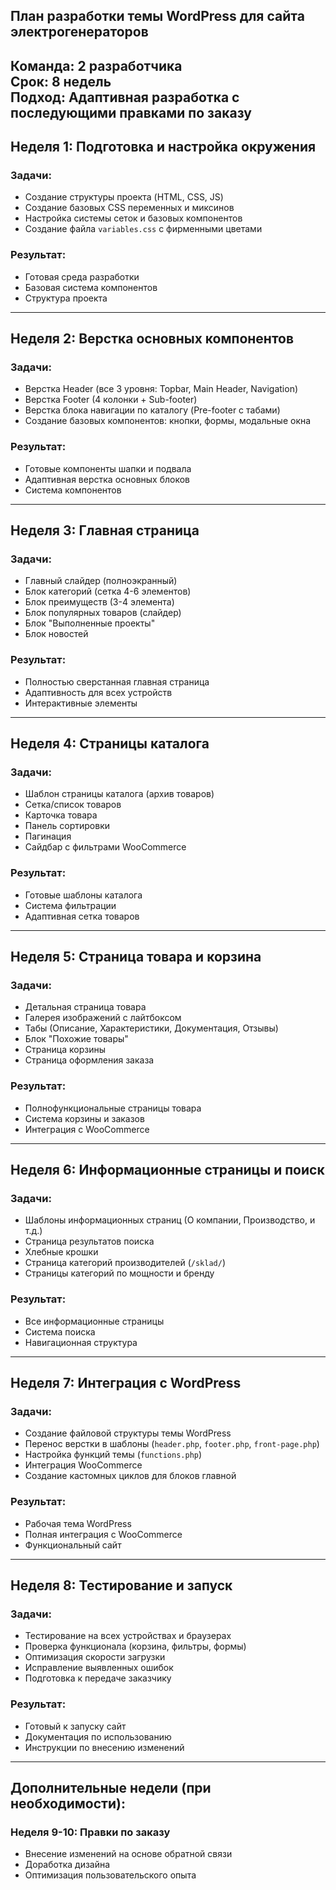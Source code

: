 ## План разработки темы WordPress для сайта электрогенераторов
**Команда:** 2 разработчика  
**Срок:** 8 недель  
**Подход:** Адаптивная разработка с последующими правками по заказу
---
## **Неделя 1: Подготовка и настройка окружения**
### Задачи:
- Создание структуры проекта (HTML, CSS, JS)
- Создание базовых CSS переменных и миксинов
- Настройка системы сеток и базовых компонентов
- Создание файла `variables.css` с фирменными цветами
### Результат:
- Готовая среда разработки
- Базовая система компонентов
- Структура проекта
---
## **Неделя 2: Верстка основных компонентов**
### Задачи:
- Верстка Header (все 3 уровня: Topbar, Main Header, Navigation)
- Верстка Footer (4 колонки + Sub-footer)
- Верстка блока навигации по каталогу (Pre-footer с табами)
- Создание базовых компонентов: кнопки, формы, модальные окна
### Результат:
- Готовые компоненты шапки и подвала
- Адаптивная верстка основных блоков
- Система компонентов
---
## **Неделя 3: Главная страница**
### Задачи:
- Главный слайдер (полноэкранный)
- Блок категорий (сетка 4-6 элементов)
- Блок преимуществ (3-4 элемента)
- Блок популярных товаров (слайдер)
- Блок "Выполненные проекты"
- Блок новостей
### Результат:
- Полностью сверстанная главная страница
- Адаптивность для всех устройств
- Интерактивные элементы
---
## **Неделя 4: Страницы каталога**
### Задачи:
- Шаблон страницы каталога (архив товаров)
- Сетка/список товаров
- Карточка товара
- Панель сортировки
- Пагинация
- Сайдбар с фильтрами WooCommerce
### Результат:
- Готовые шаблоны каталога
- Система фильтрации
- Адаптивная сетка товаров
---
## **Неделя 5: Страница товара и корзина**
### Задачи:
- Детальная страница товара
- Галерея изображений с лайтбоксом
- Табы (Описание, Характеристики, Документация, Отзывы)
- Блок "Похожие товары"
- Страница корзины
- Страница оформления заказа
### Результат:
- Полнофункциональные страницы товара
- Система корзины и заказов
- Интеграция с WooCommerce
---
## **Неделя 6: Информационные страницы и поиск**
### Задачи:
- Шаблоны информационных страниц (О компании, Производство, и т.д.)
- Страница результатов поиска
- Хлебные крошки
- Страница категорий производителей (`/sklad/`)
- Страницы категорий по мощности и бренду
### Результат:
- Все информационные страницы
- Система поиска
- Навигационная структура
---
## **Неделя 7: Интеграция с WordPress**
### Задачи:
- Создание файловой структуры темы WordPress
- Перенос верстки в шаблоны (`header.php`, `footer.php`, `front-page.php`)
- Настройка функций темы (`functions.php`)
- Интеграция WooCommerce
- Создание кастомных циклов для блоков главной
### Результат:
- Рабочая тема WordPress
- Полная интеграция с WooCommerce
- Функциональный сайт
---
## **Неделя 8: Тестирование и запуск**
### Задачи:
- Тестирование на всех устройствах и браузерах
- Проверка функционала (корзина, фильтры, формы)
- Оптимизация скорости загрузки
- Исправление выявленных ошибок
- Подготовка к передаче заказчику
### Результат:
- Готовый к запуску сайт
- Документация по использованию
- Инструкции по внесению изменений
---
## **Дополнительные недели (при необходимости):**
### **Неделя 9-10: Правки по заказу**
- Внесение изменений на основе обратной связи
- Доработка дизайна
- Оптимизация пользовательского опыта


